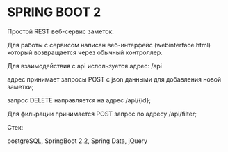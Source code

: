 # SPRING BOOT 2

Простой REST веб-сервис заметок.

Для работы с сервисом написан веб-интерфейс (webinterface.html) который возвращается через обычный контроллер.

Для взаимодействия с api используется адрес: /api

адрес принимает запросы POST с json данными для добавления новой заметки;

запрос DELETE направляется на адрес /api/{id};

Для фильрации принимается POST запрос по адресу /api/filter;

 Стек:
 
 postgreSQL, SpringBoot 2.2, Spring Data, jQuery


